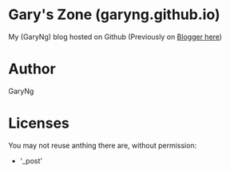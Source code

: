 Gary's Zone (garyng.github.io)
================
My (GaryNg) blog hosted on Github (Previously on [Blogger here](http://garyngzhongbo.blogspot.com))

Author
===========
GaryNg

Licenses
=============
You may not reuse anthing there are, without permission:
- '_post'
